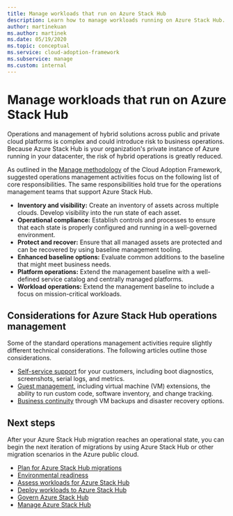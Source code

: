 ```yaml
---
title: Manage workloads that run on Azure Stack Hub
description: Learn how to manage workloads running on Azure Stack Hub.
author: martinekuan
ms.author: martinek
ms.date: 05/19/2020
ms.topic: conceptual
ms.service: cloud-adoption-framework
ms.subservice: manage
ms.custom: internal
---
```


# Manage workloads that run on Azure Stack Hub

Operations and management of hybrid solutions across public and private cloud platforms is complex and could introduce risk to business operations. Because Azure Stack Hub is your organization's private instance of Azure running in your datacenter, the risk of hybrid operations is greatly reduced.

As outlined in the [Manage methodology](../../manage/index.md) of the Cloud Adoption Framework, suggested operations management activities focus on the following list of core responsibilities. The same responsibilities hold true for the operations management teams that support Azure Stack Hub.

- **Inventory and visibility:** Create an inventory of assets across multiple clouds. Develop visibility into the run state of each asset.
- **Operational compliance:** Establish controls and processes to ensure that each state is properly configured and running in a well-governed environment.
- **Protect and recover:** Ensure that all managed assets are protected and can be recovered by using baseline management tooling.
- **Enhanced baseline options:** Evaluate common additions to the baseline that might meet business needs.
- **Platform operations:** Extend the management baseline with a well-defined service catalog and centrally managed platforms.
- **Workload operations:** Extend the management baseline to include a focus on mission-critical workloads.

## Considerations for Azure Stack Hub operations management

Some of the standard operations management activities require slightly different technical considerations. The following articles outline those considerations.

- [Self-service support](https://azure.microsoft.com/blog/azure-stack-iaas-part-five/) for your customers, including boot diagnostics, screenshots, serial logs, and metrics.
- [Guest management](https://azure.microsoft.com/blog/azure-stack-iaas-part-one/), including virtual machine (VM) extensions, the ability to run custom code, software inventory, and change tracking.
- [Business continuity](https://azure.microsoft.com/blog/azure-stack-iaas-part-four/) through VM backups and disaster recovery options.

## Next steps

After your Azure Stack Hub migration reaches an operational state, you can begin the next iteration of migrations by using Azure Stack Hub or other migration scenarios in the Azure public cloud.

- [Plan for Azure Stack Hub migrations](./plan.md)
- [Environmental readiness](./ready.md)
- [Assess workloads for Azure Stack Hub](./migrate-assess.md)
- [Deploy workloads to Azure Stack Hub](./migrate-deploy.md)
- [Govern Azure Stack Hub](./govern.md)
- [Manage Azure Stack Hub](./manage.md)
